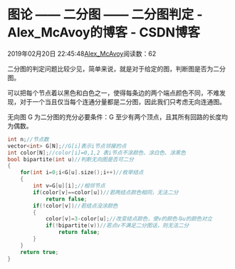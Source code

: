 # 图论 —— 二分图 —— 二分图判定 - Alex_McAvoy的博客 - CSDN博客





2019年02月20日 22:45:48[Alex_McAvoy](https://me.csdn.net/u011815404)阅读数：62








二分图的判定问题比较少见，简单来说，就是对于给定的图，判断图是否为二分图。

可以把每个节点着以黑色和白色之一，使得每条边的两个端点颜色不同，不难发现，对于一个当且仅当每个连通分量都是二分图，因此我们只考虑无向连通图。

无向图 G 为二分图的充分必要条件：G 至少有两个顶点，且其所有回路的长度均为偶数。

```cpp
int n;//节点数
vector<int> G[N];//G[i]表示i节点邻接的点
int color[N];//color[i]=0,1,2 表i节点不涂颜色、涂白色、涂黑色
bool bipartite(int u)//判断无向图是否可二分
{
    for(int i=0;i<G[u].size();i++)//枚举结点
    {
        int v=G[u][i];//相邻节点
        if(color[v]==color[u])//若两结点颜色相同，无法二分
            return false;
        if(!color[v])//若结点没涂颜色
        {
            color[v]=3-color[u];//改变结点颜色，使v的颜色与u的颜色对立
            if(!bipartite(v))//若点v不满足二分图话，则无法二分
                return false;
        }
    }
    return true;
}
```



